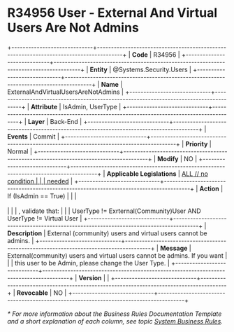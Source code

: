 ﻿---
erp.type: business-rule
erp.entity: Systems.Security.Users
---

# R34956 User - External And Virtual Users Are Not Admins    
+-----------------------------+---------------------------------------------------------------------------------------+
| **Code**                    | R34956                                                                                |
+-----------------------------+---------------------------------------------------------------------------------------+
| **Entity**                  | @Systems.Security.Users                                                               |
+-----------------------------+---------------------------------------------------------------------------------------+
| **Name**                    | ExternalAndVirtualUsersAreNotAdmins                                                   |
+-----------------------------+---------------------------------------------------------------------------------------+
| **Attribute**               | IsAdmin, UserType                                                                     |
+-----------------------------+---------------------------------------------------------------------------------------+
| **Layer**                   | Back-End                                                                              |
+-----------------------------+---------------------------------------------------------------------------------------+
| **Events**                  | Commit                                                                                |
+-----------------------------+---------------------------------------------------------------------------------------+
| **Priority**                | Normal                                                                                |
+-----------------------------+---------------------------------------------------------------------------------------+
| **Modify**                  | NO                                                                                    |
+-----------------------------+---------------------------------------------------------------------------------------+
| **Applicable Legislations** | [ALL // no condition                                                                  |
|                             | needed](xref:applicable-legislations)                                                 |
+-----------------------------+---------------------------------------------------------------------------------------+
| **Action**                  | If (IsAdmin == True)                                                                  |
|                             | <br/><br/>                                                                            |
|                             | , validate that:                                                                      |
|                             | UserType != Exrternal(Community)User AND UserType != Virtual User                     |
+-----------------------------+---------------------------------------------------------------------------------------+
| **Description**             | External (community) users and virtual users cannot be admins.                        |
+-----------------------------+---------------------------------------------------------------------------------------+
| **Message**                 | External(community) users and virtual users cannot be admins. If you want             |
|                             | this user to be Admin, please change the User Type.                                   |
+-----------------------------+---------------------------------------------------------------------------------------+
| **Version**                 |                                                                                       |
+-----------------------------+---------------------------------------------------------------------------------------+
| **Revocable**               | NO                                                                                    |
+-----------------------------+---------------------------------------------------------------------------------------+

*\* For more information about the Business Rules Documentation Template and a short explanation of each column, see
topic [System Business Rules](../templates/template-description-system-business-rules.md).*
